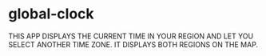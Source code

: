 # global-clock
THIS APP DISPLAYS THE CURRENT TIME IN 
YOUR REGION AND LET YOU SELECT ANOTHER 
TIME ZONE. IT DISPLAYS BOTH REGIONS ON THE MAP.
